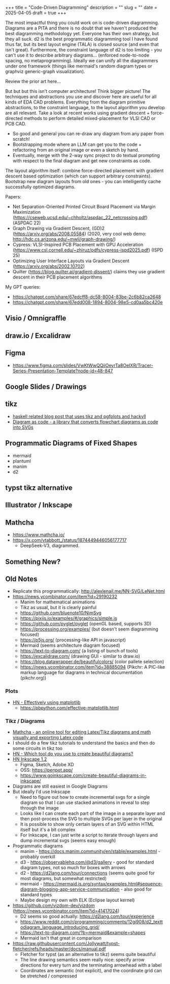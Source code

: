 +++
title = "Code-Driven Diagramming"
description = ""
slug = ""
date = 2025-04-05
draft = true
+++

The most impactful thing you could work on is code-driven diagramming.
Diagrams are a PITA and there is no doubt that we haven't produced the best diagramming methodology yet.
Everyone has their own strategy, but they all suck.
d2 is the best programmatic diagramming tool I have found thus far, but its best layout engine (TALA) is closed source (and even that isn't great).
Furthermore, the constraint language of d2 is too limiting - you can't use it to describe arbitrary diagrams... (enforced node-to-node spacing, no metaprogramming).
Ideally we can unify all the diagrammers under one framework (things like mermaid's random diagram types or graphviz generic-graph visualization).

Review the prior art here...

But but but this isn't computer architecture!
Think bigger picture! The techniques and abstractions you use and discover here are useful for all kinds of EDA CAD problems.
Everything from the diagram primitive abstractions, to the constraint language, to the layout algorithm you develop are all relevant.
Take a look at recent works using gradient descent + force-directed methods to perform detailed mixed-placement for VLSI CAD or PCB CAD.

- So good and general you can re-draw any diagram from any paper from scratch!
- Bootstrapping mode where an LLM can get you to the code + refactoring from an original image or even a sketch by hand.
- Eventually, merge with the 2-way sync project to do textual prompting with respect to the final diagram and get new constraints as code.

The layout algorithm itself: combine force-directed placement with gradient descent based optimization (which can support arbitrary constraints).
Bootstrap new diagram layouts from old ones - you can intelligently cache successfully optimized diagrams.

Papers:

- Net Separation-Oriented Printed Circuit Board Placement via Margin Maximization (https://cseweb.ucsd.edu/~chholtz/aspdac_22_netcrossing.pdf) (ASPDAC 22)
- Graph Drawing via Gradient Descent, (GD)2 (https://arxiv.org/abs/2008.05584) (2020, very cool web demo: http://hdc.cs.arizona.edu/~mwli/graph-drawing/)
- Cypress: VLSI-Inspired PCB Placement with GPU Acceleration (https://www.csl.cornell.edu/~zhiruz/pdfs/cypress-ispd2025.pdf) (ISPD 25)
- Optimizing User Interface Layouts via Gradient Descent (https://arxiv.org/abs/2002.10702)
- Quilter (https://blog.quilter.ai/gradient-dissent/) claims they use gradient descent in their PCB placement algorithms

My GPT queries:

- https://chatgpt.com/share/67edcff8-dc58-8004-83be-2c6b82ca2648
- https://chatgpt.com/share/67edd008-1894-8004-98e5-cd0aa5bc420e


## Visio / Omnigraffle

## draw.io / Excalidraw

## Figma


- https://www.figma.com/slides/VwKtWwQQiiOevrTa8OeIXR/Tracer-Series-Presentation-Template?node-id=48-847

## Google Slides / Drawings

## tikz

- [haskell related blog post that uses tikz and pgfplots and hackyll](https://tech.channable.com/posts/2019-03-13-how-we-made-haskell-search-strings-as-fast-as-rust.html)
- [Diagram as code - a library that converts flowchart diagrams as code into SVGs](https://news.ycombinator.com/item?id=23154846)

## Programmatic Diagrams of Fixed Shapes

- mermaid
- plantuml
- manim
- d2

## typst tikz alternative

## Illustrator / Inkscape

## Mathcha

- https://www.mathcha.io/
- https://x.com/vtabbott_/status/1874449446056177717
  - DeepSeek-V3, diagrammed.

## Something New?

## Old Notes

- Replicate this programmatically: http://alexlenail.me/NN-SVG/LeNet.html
- https://news.ycombinator.com/item?id=29190232
    - Manim for mathematical animations
    - Tikz as usual, but it is clearly painful
    - https://github.com/bluenote10/NimSvg
    - https://pixijs.io/examples/#/graphics/simple.js
    - https://github.com/pyglet/pyglet (openGL based, supports 3D)
    - https://processing.org/examples/ (but doesn't seem diagramming focused)
    - https://p5js.org/ (processing-like API in javascript)
    - Mermaid (seems architecture diagram focused)
    - https://text-to-diagram.com/ (a listing of bunch of tools)
    - https://excalidraw.com/ (drawing GUI - similar to draw.io)
    - https://blog.datawrapper.de/beautifulcolors/ (color pallete selection)
    - https://news.ycombinator.com/item?id=38885094 (Pikchr: A PIC-like markup language for diagrams in technical documentation (pikchr.org))

### Plots

- [HN - Effectively using matplotlib](https://news.ycombinator.com/item?id=21550516)
    - https://pbpython.com/effective-matplotlib.html

### Tikz / Diagrams

- [Mathcha - an online tool for editing Latex/Tikz diagrams and math visually and exporting Latex code](https://www.mathcha.io/)
- I should do a few tikz tutorials to understand the basics and then do some circuits in tikz too
- [HN - Which tool do you use to create beautiful diagrams?](https://news.ycombinator.com/item?id=18788244)
- [HN Inkscape 1.2](https://news.ycombinator.com/item?id=31403532)
    - Figma, Sketch, Adobe XD
    - OSS: https://penpot.app/
    - https://www.goinkscape.com/create-beautiful-diagrams-in-inkscape/
- Diagrams are still easiest in Google Diagrams
- But ideally I'd use Inkscape
    - Need to figure out how to create incremental svgs for a single diagram so that I can use stacked animations in reveal to step through the image
    - Looks like I can create each part of the image in a separate layer and then post-process the SVG to multiple SVGs per layer in the original
    - It is possible to show only certain layers of an SVG within HTML itself but it's a bit complex
    - For Inkscape, I can just write a script to iterate through layers and dump incremental svgs (seems easy enough)
- Programmatic diagrams
    - manim - https://docs.manim.community/en/stable/examples.html - probably overkill
    - d3 - https://observablehq.com/@d3/gallery - good for standard diagram types, not so much for boxes with arrows
    - d2 - https://d2lang.com/tour/connections (seems quite good for most diagrams, but somewhat restricted)
    - mermaid - https://mermaid.js.org/syntax/examples.html#sequence-diagram-blogging-app-service-communication - also good for standard types
    - Maybe design my own with ELK (Eclipse layout kernel)
- https://github.com/vizdom-dev/vizdom (https://news.ycombinator.com/item?id=41417024)
  - D2 seems so good actually: https://d2lang.com/tour/experience
  - https://www.reddit.com/r/programming/comments/12gi908/d2_texttodiagram_language_introducing_grid/
  - https://text-to-diagram.com/?b=mermaid&example=shapes
  - Mermaid isn't that great in comparison
- https://raw.githubusercontent.com/Jollywatt/typst-fletcher/refs/heads/master/docs/manual.pdf
  - Fletcher for typst (as an alternative to tikz) seems quite beautiful
  - The line drawing semantics seem really nice: specify arrow directions for every turn and the terminating arrowhead with a label
  - Coordinates are semantic (not explicit), and the coordinate grid can be stretched / compressed
